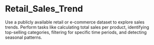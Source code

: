 # Retail_Sales_Trend
Use a publicly available retail or e-commerce dataset to explore sales trends. Perform tasks like calculating total sales per product, identifying top-selling categories, filtering for specific time periods, and detecting seasonal patterns.
